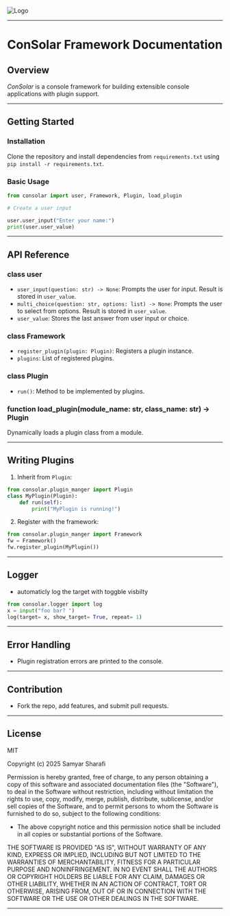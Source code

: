 ![Logo]([https://example.com/logo.png](https://github.com/Samyar-Sharafi/ConSolar_Framework/blob/main/icon(s)/CONSOLAR_black.png))

---

# ConSolar Framework Documentation

## Overview

*ConSolar* is a console framework for building extensible console applications with plugin support.

---

## Getting Started

### Installation

Clone the repository and install dependencies from `requirements.txt` using `pip install -r requirements.txt`.

### Basic Usage

```python
from consolar import user, Framework, Plugin, load_plugin

# Create a user input

user.user_input("Enter your name:")
print(user.user_value)
```

---

## API Reference

### class user

- `user_input(question: str) -> None`: Prompts the user for input. Result is stored in `user_value`.
- `multi_choice(question: str, options: list) -> None`: Prompts the user to select from options. Result is stored in `user_value`.
- `user_value`: Stores the last answer from user input or choice.

### class Framework

- `register_plugin(plugin: Plugin)`: Registers a plugin instance.
- `plugins`: List of registered plugins.

### class Plugin

- `run()`: Method to be implemented by plugins.

### function load_plugin(module_name: str, class_name: str) -> Plugin

Dynamically loads a plugin class from a module.

---

## Writing Plugins

1. Inherit from `Plugin`:

```python
from consolar.plugin_manger import Plugin
class MyPlugin(Plugin):
    def run(self):
        print("MyPlugin is running!")
```

2. Register with the framework:

```python
from consolar.plugin_manger import Framework
fw = Framework()
fw.register_plugin(MyPlugin())
```

---

## Logger

- automaticly log the target with toggble visbilty

```python
from consolar.logger import log
x = input("foo bar? ")
log(target= x, show_target= True, repeat= 1)
```

---

## Error Handling

- Plugin registration errors are printed to the console.

---

## Contribution

- Fork the repo, add features, and submit pull requests.

---

## License

MIT

Copyright (c) 2025 Samyar Sharafi

Permission is hereby granted, free of charge, to any person obtaining a copy of this software and associated documentation files (the "Software"), to deal in the Software without restriction, including without limitation the rights to use, copy, modify, merge, publish, distribute, sublicense, and/or sell copies of the Software, and to permit persons to whom the Software is furnished to do so, subject to the following conditions:

- The above copyright notice and this permission notice shall be included in all copies or substantial portions of the Software.

THE SOFTWARE IS PROVIDED "AS IS", WITHOUT WARRANTY OF ANY KIND, EXPRESS OR IMPLIED, INCLUDING BUT NOT LIMITED TO THE WARRANTIES OF MERCHANTABILITY, FITNESS FOR A PARTICULAR PURPOSE AND NONINFRINGEMENT. IN NO EVENT SHALL THE AUTHORS OR COPYRIGHT HOLDERS BE LIABLE FOR ANY CLAIM, DAMAGES OR OTHER LIABILITY, WHETHER IN AN ACTION OF CONTRACT, TORT OR OTHERWISE, ARISING FROM, OUT OF OR IN CONNECTION WITH THE SOFTWARE OR THE USE OR OTHER DEALINGS IN THE SOFTWARE.

---
